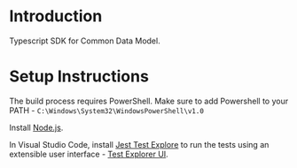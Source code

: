 # Introduction

Typescript SDK for Common Data Model.

# Setup Instructions

The build process requires PowerShell. Make sure to add Powershell to your PATH - `C:\Windows\System32\WindowsPowerShell\v1.0`

Install [Node.js](https://nodejs.org/en/download/).

In Visual Studio Code, install [Jest Test Explore](https://marketplace.visualstudio.com/items?itemName=rtbenfield.vscode-jest-test-adapter) to run the tests using an extensible user interface - [Test Explorer UI](https://marketplace.visualstudio.com/items?itemName=hbenl.vscode-test-explorer).
